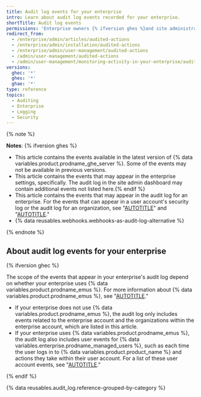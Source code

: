 ```yaml
---
title: Audit log events for your enterprise
intro: Learn about audit log events recorded for your enterprise.
shortTitle: Audit log events
permissions: 'Enterprise owners {% ifversion ghes %}and site administrators {% endif %}can interact with the audit log.'
redirect_from:
  - /enterprise/admin/articles/audited-actions
  - /enterprise/admin/installation/audited-actions
  - /enterprise/admin/user-management/audited-actions
  - /admin/user-management/audited-actions
  - /admin/user-management/monitoring-activity-in-your-enterprise/audited-actions
versions:
  ghec: '*'
  ghes: '*'
  ghae: '*'
type: reference
topics:
  - Auditing
  - Enterprise
  - Logging
  - Security
---
```


{% note %}

**Notes**:
{% ifversion ghes %}
- This article contains the events available in the latest version of {% data variables.product.prodname_ghe_server %}. Some of the events may not be available in previous versions.
- This article contains the events that may appear in the enterprise settings, specifically. The audit log in the site admin dashboard may contain additional events not listed here.{% endif %}
- This article contains the events that may appear in the audit log for an enterprise. For the events that can appear in a user account's security log or the audit log for an organization, see "[AUTOTITLE](/authentication/keeping-your-account-and-data-secure/security-log-events)" and "[AUTOTITLE](/organizations/keeping-your-organization-secure/managing-security-settings-for-your-organization/audit-log-events-for-your-organization)."
- {% data reusables.webhooks.webhooks-as-audit-log-alternative %}

{% endnote %}

## About audit log events for your enterprise

{% ifversion ghec %}

The scope of the events that appear in your enterprise's audit log depend on whether your enterprise uses {% data variables.product.prodname_emus %}. For more information about {% data variables.product.prodname_emus %}, see "[AUTOTITLE](/admin/identity-and-access-management/using-enterprise-managed-users-for-iam/about-enterprise-managed-users)."

- If your enterprise does not use {% data variables.product.prodname_emus %}, the audit log only includes events related to the enterprise account and the organizations within the enterprise account, which are listed in this article.
- If your enterprise uses {% data variables.product.prodname_emus %}, the audit log also includes user events for {% data variables.enterprise.prodname_managed_users %}, such as each time the user logs in to {% data variables.product.product_name %} and actions they take within their user account. For a list of these user account events, see "[AUTOTITLE](/authentication/keeping-your-account-and-data-secure/security-log-events)."

{% endif %}

{% data reusables.audit_log.reference-grouped-by-category %}

<!-- Content after this section is automatically generated -->
